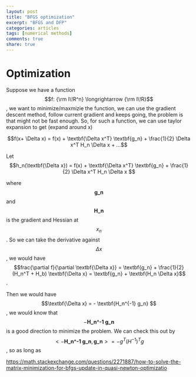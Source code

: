 ```yaml
---
layout: post
title: "BFGS optimization"
excerpt: "BFGS and DFP"
categories: articles
tags: [numerical methods]
comments: true
share: true
---
```


# Optimization

Suppose we have a function $$f: {\rm I\!R^n} \longrightarrow {\rm I\!R}$$, we want to minimize/maxmizie the function, we can use the gradient descent method, follow current gradient and keeps going, the problem is that might not be fast enough. So, for such a function,
we can use taylor expansion to get (expand around x)  

$$f(x+ \Delta x) = f(x) + \textbf{\Delta x^T} \textbf{g_n} + \frac{1}{2} \Delta x^T H_n \Delta x + ...$$  

Let $$h_n(\textbf{\Delta x}) = f(x) + \textbf{\Delta x^T} \textbf{g_n} + \frac{1}{2} \Delta x^T H_n \Delta x $$  

where $$\textbf{g_n}$$ and $$\textbf{H_n}$$ is the gradient and Hessian at $$x_n$$. So we can take the derivative against $$\Delta x$$, we
would have $$frac{\partial f}{\partial \textbf{\Delta x}}  = \textbf{g_n} + \frac{1}{2}(H_n^T + H_b) \textbf{\Delta x} = \textbf{g_n} + \textbf{H_n \Delta x}$$.  

Then we would have $$\textbf{\Delta x} = - \textbf{H_n^{-1} g_n} $$, we would know that $$ - \textbf{H_n^{-1} g_n}$$ is a good direction to minimize the problem. We can check this out by $$< - \textbf{H_n^{-1} g_n}, \textbf{g_n}> = - g^T (H^{-1})^T g$$, so as long as 

https://math.stackexchange.com/questions/2271887/how-to-solve-the-matrix-minimization-for-bfgs-update-in-quasi-newton-optimizatio
